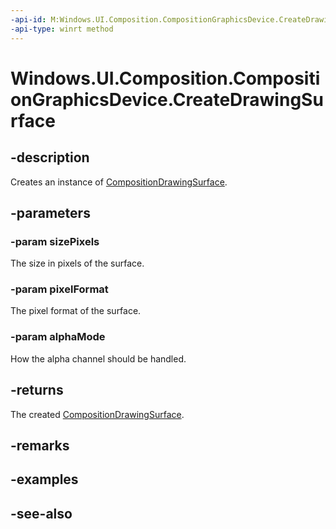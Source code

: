 ```yaml
---
-api-id: M:Windows.UI.Composition.CompositionGraphicsDevice.CreateDrawingSurface(Windows.Foundation.Size,Windows.Graphics.DirectX.DirectXPixelFormat,Windows.Graphics.DirectX.DirectXAlphaMode)
-api-type: winrt method
---
```


<!-- Method syntax
public Windows.UI.Composition.CompositionDrawingSurface CreateDrawingSurface(Windows.Foundation.Size sizePixels, Windows.Graphics.DirectX.DirectXPixelFormat pixelFormat, Windows.Graphics.DirectX.DirectXAlphaMode alphaMode)
-->

# Windows.UI.Composition.CompositionGraphicsDevice.CreateDrawingSurface

## -description
Creates an instance of [CompositionDrawingSurface](compositiondrawingsurface.md).



## -parameters
### -param sizePixels
The size in pixels of the surface.

### -param pixelFormat
The pixel format of the surface.

### -param alphaMode
How the alpha channel should be handled.

## -returns
The created [CompositionDrawingSurface](compositiondrawingsurface.md).

## -remarks

## -examples

## -see-also
